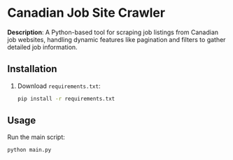
# Canadian Job Site Crawler

**Description**: A Python-based tool for scraping job listings from Canadian job websites, handling dynamic features like pagination and filters to gather detailed job information.

## Installation

1. Download `requirements.txt`:
   ```bash
   pip install -r requirements.txt
   ```

## Usage

Run the main script:
   ```bash
   python main.py
   ```
